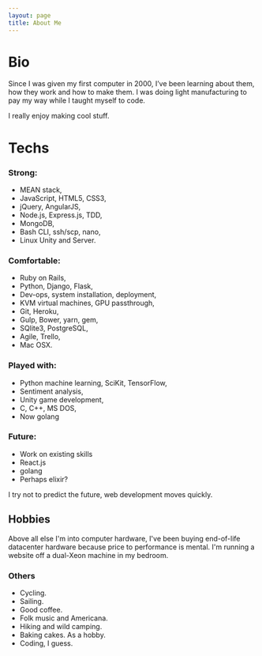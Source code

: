```yaml
---
layout: page
title: About Me
---
```



# Bio

Since I was given my first computer in 2000, I’ve been learning about them, how they work and how to make them. I was doing light manufacturing to pay my way while I taught myself to code.

I really enjoy making cool stuff.


# Techs

### Strong:
- MEAN stack,
- JavaScript, HTML5, CSS3,
- jQuery, AngularJS,
- Node.js, Express.js, TDD,
- MongoDB,
- Bash CLI, ssh/scp, nano,
- Linux Unity and Server.

### Comfortable:
- Ruby on Rails,
- Python, Django, Flask,
- Dev-ops, system installation, deployment,
- KVM virtual machines, GPU passthrough,
- Git, Heroku,
- Gulp, Bower, yarn, gem,
- SQlite3, PostgreSQL,
- Agile, Trello,
- Mac OSX.

### Played with:
- Python machine learning, SciKit, TensorFlow,
- Sentiment analysis,
- Unity game development,
- C, C++, MS DOS,
- Now golang

### Future:
- Work on existing skills
- React.js
- golang
- Perhaps elixir?


I try not to predict the future, web development moves quickly.


## Hobbies

Above all else I'm into computer hardware, I've been buying end-of-life datacenter hardware because price to performance is mental. I'm running a website off a dual-Xeon machine in my bedroom.

### Others
- Cycling.
- Sailing.
- Good coffee.
- Folk music and Americana.
- Hiking and wild camping.
- Baking cakes. As a hobby.
- Coding, I guess.
